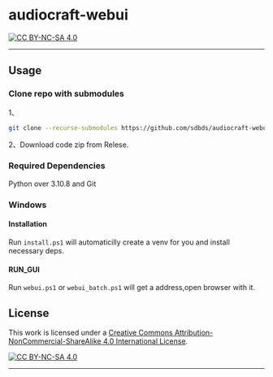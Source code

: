 # audiocraft-webui
[![CC BY-NC-SA 4.0][cc-by-nc-sa-shield]][cc-by-nc-sa]

****

## Usage

### Clone repo with submodules
1、
```sh
git clone --recurse-submodules https://github.com/sdbds/audiocraft-webui/
```

2、Download code zip from Relese.

### Required Dependencies

Python over 3.10.8 and Git

### Windows

#### Installation

Run `install.ps1` will automaticilly create a venv for you and install necessary deps.

#### RUN_GUI

Run `webui.ps1` or `webui_batch.ps1` will get a address,open browser with it.

## License

This work is licensed under a [Creative Commons Attribution-NonCommercial-ShareAlike 4.0 International License][cc-by-nc-sa].

[![CC BY-NC-SA 4.0][cc-by-nc-sa-image]][cc-by-nc-sa]

[cc-by-nc-sa]: http://creativecommons.org/licenses/by-nc-sa/4.0/
[cc-by-nc-sa-image]: https://licensebuttons.net/l/by-nc-sa/4.0/88x31.png
[cc-by-nc-sa-shield]: https://img.shields.io/badge/License-CC%20BY--NC--SA%204.0-lightgrey.svg

****
